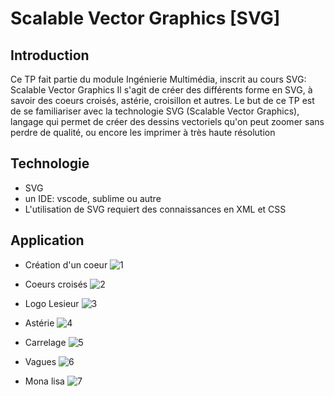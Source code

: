 # Scalable Vector Graphics [SVG]

## Introduction
Ce TP fait partie du module Ingénierie Multimédia, inscrit au cours SVG: Scalable Vector Graphics 
Il s'agit de créer des différents forme en SVG, à savoir des coeurs croisés, astérie, croisillon et autres.
Le but de ce TP est de se familiariser avec la technologie SVG (Scalable Vector Graphics), langage qui permet de créer des dessins vectoriels qu'on peut zoomer sans perdre de qualité, ou encore les imprimer à très haute résolution

## Technologie
* SVG
* un IDE: vscode, sublime ou autre
* L'utilisation de SVG requiert des connaissances en XML et CSS

## Application

* Création d'un coeur
![1](https://user-images.githubusercontent.com/36522492/53839176-21220500-3f97-11e9-9f1b-4567e2b3aee3.PNG)




* Coeurs croisés
![2](https://user-images.githubusercontent.com/36522492/53839178-22533200-3f97-11e9-88ba-af9d0375237c.PNG)



*  Logo Lesieur
![3](https://user-images.githubusercontent.com/36522492/53839181-23845f00-3f97-11e9-8832-8040496a7ab8.PNG)



* Astérie
![4](https://user-images.githubusercontent.com/36522492/53839191-27b07c80-3f97-11e9-8a26-e07e25670ae8.PNG)




* Carrelage
![5](https://user-images.githubusercontent.com/36522492/53839196-297a4000-3f97-11e9-8bc4-3f1692397390.PNG)



* Vagues
![6](https://user-images.githubusercontent.com/36522492/53839201-2bdc9a00-3f97-11e9-889c-055a634c4d29.PNG)



* Mona lisa
![7](https://user-images.githubusercontent.com/36522492/53839204-30a14e00-3f97-11e9-9f89-d41099eb6ab3.PNG)

